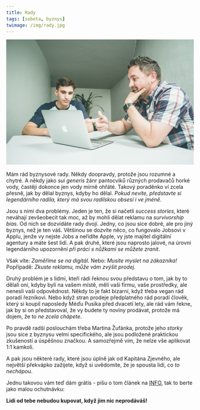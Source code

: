 ```yaml
---
title: Rady
tags: [sobota, byznys]
twimage: /img/rady.jpg
---
```


![cover](/img/rady.jpg)

Mám rád byznysové rady. Někdy doopravdy, protože jsou rozumné a chytré. A někdy jako _sui generis_ žánr pantocviků různých prodavačů horké vody, častěji dokonce jen vody mírně ohřáté. Takový poraděnko ví zcela přesně, jak by dělal byznys, kdyby ho dělal. _Pokud nevíte, představte si legendárního radila, který má svou radilskou obsesi i ve jméně._

Jsou s nimi dva problémy. Jeden je ten, že si načetli _success stories_, které neváhají zevšeobecit tak moc, až by mohli dělat reklamu na _survivorship bias_. Od nich se dozvídáte rady dvojí. Jedny, co jsou sice dobré, ale pro jiný byznys, než je ten váš. Většinou se dozvíte něco, co fungovalo Jobsovi v Applu, jenže vy nejste Jobs a neřídíte Apple, vy jste majitel digitální agentury a máte šest lidí. A pak druhé, které jsou naprosto jalové, na úrovni legendárního upozornění _při práci s nůžkami se můžete zranit_.

Však víte: _Zaměříme se na digitál_. Nebo: _Musíte myslet na zákazníka!_ Popřípadě: _Zkuste reklamu, může vám zvýšit prodej._

Druhý problém je s lidmi, kteří rádi řeknou svou představu o tom, jak by to dělali oni, kdyby byli na vašem místě, měli vaši firmu, vaše prostředky, ale nenesli vaši odpovědnost. Někdy to je fakt bizarní, když třeba vegan rád poradí řezníkovi. Nebo když stran prodeje předplatného rád poradí člověk, který si koupil naposledy Méďu Pusíka před dvaceti lety, ale rád vám řekne, jak by si on představoval, že vy budete ty noviny prodávat, protože má dojem, že to _ne zcela chápete_.

Po pravdě radši poslouchám třeba Martina Žufánka, protože jeho _storky_ jsou sice z byznysu velmi specifického, ale jsou podložené praktickou zkušeností a úspěšnou značkou. A samozřejmě vím, že nelze vše aplikovat 1:1 kamkoli.

A pak jsou některé rady, které jsou úplně jak od Kapitána Zjevného, ale největší překvápko zažijete, když si uvědomíte, že je spousta lidí, co _to nechápou_.

Jednu takovou vám teď dám grátis - píšu o tom článek na [INFO](https://www.info.cz), tak to berte jako malou ochutnávku:

**Lidi od tebe nebudou kupovat, když jim nic neprodáváš!**